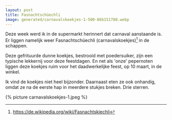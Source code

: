 ```yaml
---
layout: post
title: Fasnachtschüechli
image: generated/carnavalskoekjes-1-500-86b151788.webp
---
```


Deze week werd ik in de supermarkt herinnert dat carnaval aanstaande is. Er liggen namelijk weer Fasnachtschüechli (carnavalskoekjes)[^1] in de schappen.

Deze gefrituurde dunne koekjes, bestrooid met poedersuiker, zijn een typische lekkernij voor deze feestdagen. En net als 'onze' pepernoten liggen deze koekjes ruim voor het daadwerkelijke feest, op 10 maart, in de winkel.

Ik vind de koekjes niet heel bijzonder. Daarnaast eten ze ook onhandig, omdat ze na de eerste hap in meerdere stukjes breken. Drie sterren.

{% picture carnavalskoekjes-1.jpeg %}

[^1]: <https://de.wikipedia.org/wiki/Fasnachtskiechli>

